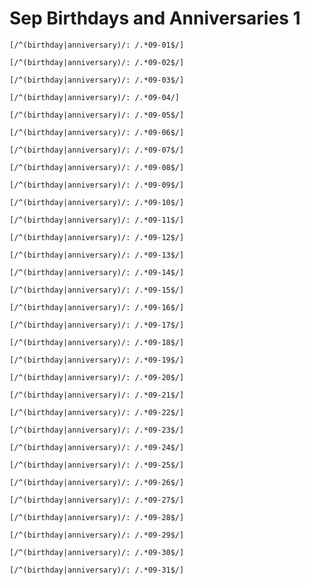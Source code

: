 # Sep Birthdays and Anniversaries 1

```query
[/^(birthday|anniversary)/: /.*09-01$/]
```

```query
[/^(birthday|anniversary)/: /.*09-02$/]
```

```query
[/^(birthday|anniversary)/: /.*09-03$/]
```

```query
[/^(birthday|anniversary)/: /.*09-04/]
```

```query
[/^(birthday|anniversary)/: /.*09-05$/]
```

```query
[/^(birthday|anniversary)/: /.*09-06$/]
```

```query
[/^(birthday|anniversary)/: /.*09-07$/]
```

```query
[/^(birthday|anniversary)/: /.*09-08$/]
```

```query AZ
[/^(birthday|anniversary)/: /.*09-09$/]
```

```query
[/^(birthday|anniversary)/: /.*09-10$/]
```

```query
[/^(birthday|anniversary)/: /.*09-11$/]
```

```query
[/^(birthday|anniversary)/: /.*09-12$/]
```

```query
[/^(birthday|anniversary)/: /.*09-13$/]
```

```query
[/^(birthday|anniversary)/: /.*09-14$/]
```

```query
[/^(birthday|anniversary)/: /.*09-15$/]
```

```query
[/^(birthday|anniversary)/: /.*09-16$/]
```

```query
[/^(birthday|anniversary)/: /.*09-17$/]
```

```query
[/^(birthday|anniversary)/: /.*09-18$/]
```

```query
[/^(birthday|anniversary)/: /.*09-19$/]
```

```query
[/^(birthday|anniversary)/: /.*09-20$/]
```

```query
[/^(birthday|anniversary)/: /.*09-21$/]
```

```query
[/^(birthday|anniversary)/: /.*09-22$/]
```

```query
[/^(birthday|anniversary)/: /.*09-23$/]
```

```query
[/^(birthday|anniversary)/: /.*09-24$/]
```

```query
[/^(birthday|anniversary)/: /.*09-25$/]
```

```query
[/^(birthday|anniversary)/: /.*09-26$/]
```

```query
[/^(birthday|anniversary)/: /.*09-27$/]
```

```query
[/^(birthday|anniversary)/: /.*09-28$/]
```

```query
[/^(birthday|anniversary)/: /.*09-29$/]
```

```query
[/^(birthday|anniversary)/: /.*09-30$/]
```

```query
[/^(birthday|anniversary)/: /.*09-31$/]
```